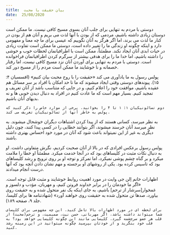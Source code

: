 ```yaml
---
title:  بیان حقیقت با محبت
date:  25/08/2020
---
```


دوستی با مردم به تنهایی برای جلب آنان بسوی مسیح کافی نیست. ما ممکن است دوستان زیادی داشته باشیم، مردمی که از بودن با آنها لذت می بریم و آنان هم از بودن در کنار ما لذت می برند، اما اگر هرگز به آنان نگوییم که عیسی برای ما چه معنا و مفهومی دارد و اینکه چگونه او زندگی ما را تغییر داده است، دوستی ما ممکن است تفاوت زیادی در حیات ابدی آنان ایجاد نکند. مطمئناً، ممکن است با اطرافیانمان لحظات خوب و خوشی را داشته باشیم، اما خدا ما را برای هدفی بیشتر از سرگرم کردن اطرافیانمان فراخوانده است. دوستی با مردم به تنهایی برای آوردن آنان نزد مسیح کافی نیست، اما رفتار خصمانه و نا خوشایند ما ممکن است مردم را از مسیح دور کند.

پولس رسول به ما یادآوری می کند «حقیقت را با روح محبت بیان کنیم» (افسسیان ۴: ۱۵). پیوندهای دوستی وقتی ایجاد میشوند که ما تا حد امکان با افراد بر سر مسائل هم عقیده باشیم، موافقت خود را اعلام کنیم، و در جایی که متناسب باشد از آنان تعریف و تمجید کنیم. بسیار مهم است که ما عادت کنیم در افراد به دنبال دیدن خوبی ها و نه بدیهای آنان باشیم.

`دوم تسالونیکیان ۱: ۱ تا ۴ را بخوانید. برخی از موارد خاص را ذکر کنید که پولس به خاطر آنها از تسالونیکیان تعریف می کند.`

به نظر میرسد، کسانی هستند که از پیدا کردن اشتباهات دیگران خوشحال میشوند. به نظر میرسد آنان خرسند میشوند، اگر بتوانند خطایی را در کسی پیدا کنند، چون دلیل دیگری به غیر از این نمیتواند باعث شود که آنان در مورد خود احساس بهتری داشته باشند.

پولس رسول برعکس افرادی که در بالا از آنان صحبت کردیم، نگرش متفاوتی داشت. او به دنبال نکات مثبت در کلیساهای بود که در آنجا خدمت میکرد. مطمئناً او خطا را ملامت میکرد و بر گناه چشم پوشی نمیکرد، اما تمرکز و توجه او بر روی ترویج و رشد کلیساهای بود که تاسیس کرده بود. یکی از روشهای او برجسته و مهم نشان دادن آنچه بود که آنها درست انجام میدادند.

اظهارات خانم اِلن جی وایت در مورد اهمیت روابط خوشایند و مثبت قابل توجه است. «اگر ما خودمان را در برابر خداوند فروتن کنیم، و مهربان، مؤدب و دلسوز و غمخوار[سرشار از ترحم] باشیم، به جای اینکه یک نفر متحول شده و به حقیقت روی بیاورد، صدها تن متحول شده به حقیقت روی خواهند آورد» (شهادتنامه ها برای کلیسا، جلد ۹، صفحه ۱۸۹).

`برای لحظه ای در مورد اظهارات بالا تامل کنید. این چه مفهومی برای کلیسای شما میتواند داشته باشد، اگر مهربانی، حسن نیت، صمیمیت، و ترحم(محبت) از قلب هر عضو سرچشمه گیرد. کلیسایی مانند این چگونه کلیسایی خواهد بود؟ به قلب خود بنگرید و از خودتان بپرسید چگونه میتوانید در این زمینه رشد کنید.`